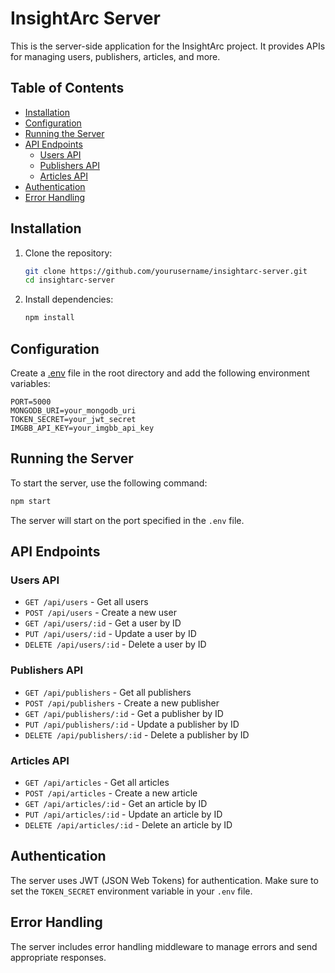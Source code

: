 # InsightArc Server

This is the server-side application for the InsightArc project. It provides APIs for managing users, publishers, articles, and more.

## Table of Contents

-   [Installation](#installation)
-   [Configuration](#configuration)
-   [Running the Server](#running-the-server)
-   [API Endpoints](#api-endpoints)
    -   [Users API](#users-api)
    -   [Publishers API](#publishers-api)
    -   [Articles API](#articles-api)
-   [Authentication](#authentication)
-   [Error Handling](#error-handling)

## Installation

1. Clone the repository:

    ```sh
    git clone https://github.com/yourusername/insightarc-server.git
    cd insightarc-server
    ```

2. Install dependencies:
    ```sh
    npm install
    ```

## Configuration

Create a [.env](http://_vscodecontentref_/1) file in the root directory and add the following environment variables:

```env
PORT=5000
MONGODB_URI=your_mongodb_uri
TOKEN_SECRET=your_jwt_secret
IMGBB_API_KEY=your_imgbb_api_key
```

## Running the Server

To start the server, use the following command:

```sh
npm start
```

The server will start on the port specified in the `.env` file.

## API Endpoints

### Users API

-   `GET /api/users` - Get all users
-   `POST /api/users` - Create a new user
-   `GET /api/users/:id` - Get a user by ID
-   `PUT /api/users/:id` - Update a user by ID
-   `DELETE /api/users/:id` - Delete a user by ID

### Publishers API

-   `GET /api/publishers` - Get all publishers
-   `POST /api/publishers` - Create a new publisher
-   `GET /api/publishers/:id` - Get a publisher by ID
-   `PUT /api/publishers/:id` - Update a publisher by ID
-   `DELETE /api/publishers/:id` - Delete a publisher by ID

### Articles API

-   `GET /api/articles` - Get all articles
-   `POST /api/articles` - Create a new article
-   `GET /api/articles/:id` - Get an article by ID
-   `PUT /api/articles/:id` - Update an article by ID
-   `DELETE /api/articles/:id` - Delete an article by ID

## Authentication

The server uses JWT (JSON Web Tokens) for authentication. Make sure to set the `TOKEN_SECRET` environment variable in your `.env` file.

## Error Handling

The server includes error handling middleware to manage errors and send appropriate responses.
